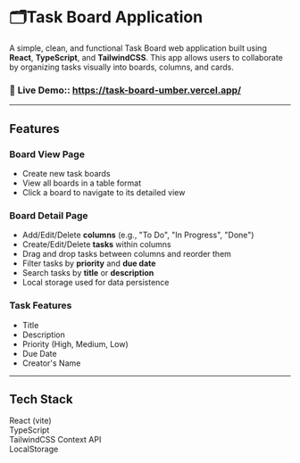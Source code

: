 # 🗂Task Board Application

A simple, clean, and functional Task Board web application built using **React**, **TypeScript**, and **TailwindCSS**. This app allows users to collaborate by organizing tasks visually into boards, columns, and cards.

### 🔗 **Live Demo:**: https://task-board-umber.vercel.app/ 

---

## Features

### Board View Page
- Create new task boards
- View all boards in a table format
- Click a board to navigate to its detailed view

### Board Detail Page
- Add/Edit/Delete **columns** (e.g., "To Do", "In Progress", "Done")
- Create/Edit/Delete **tasks** within columns
- Drag and drop tasks between columns and reorder them
- Filter tasks by **priority** and **due date**
- Search tasks by **title** or **description**
- Local storage used for data persistence

### Task Features
- Title
- Description
- Priority (High, Medium, Low)
- Due Date
- Creator's Name

---

## Tech Stack

React (vite)       
TypeScript   
TailwindCSS
Context API    
LocalStorage   

